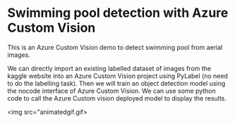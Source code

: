 # Swimming pool detection with Azure Custom Vision

This is an Azure Custom Vision demo to detect swimming pool from aerial images.

We can directly import an existing labelled dataset of images from the kaggle website into an Azure Custom Vision project using PyLabel (no need to do the labelling task).
Then we will train an object detection model using the nocode interface of Azure Custom Vision.
We can use some python code to call the Azure Custom vision deployed model to display the results.


<img src="animatedgif.gif>
